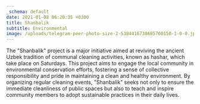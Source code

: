 ```yaml
---
_schema: default
date: 2021-01-08 06:20:35 +0300
title: Shanbalik
subtitle: Environmental
image: /uploads/telegram-peer-photo-size-2-5384416730685760150-1-0-0.jpg
---
```

The "Shanbalik" project is a major initiative aimed at reviving the ancient Uzbek tradition of communal cleaning activities, known as hashar, which take place on Saturdays. This project aims to engage the local community in environmental conservation efforts, fostering a sense of collective responsibility and pride in maintaining a clean and healthy environment. By organizing regular cleaning events, "Shanbalik" seeks not only to ensure the immediate cleanliness of public spaces but also to teach and inspire community members to adopt sustainable practices in their daily lives.